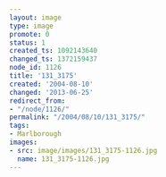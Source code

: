 ```yaml
---
layout: image
type: image
promote: 0
status: 1
created_ts: 1092143640
changed_ts: 1372159437
node_id: 1126
title: '131_3175'
created: '2004-08-10'
changed: '2013-06-25'
redirect_from:
- "/node/1126/"
permalink: "/2004/08/10/131_3175/"
tags:
- Marlborough
images:
- src: image/images/131_3175-1126.jpg
  name: 131_3175-1126.jpg
---
```


